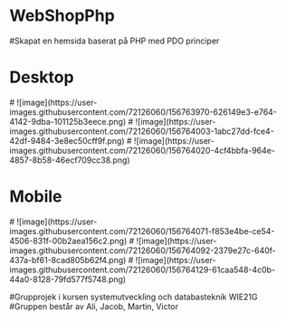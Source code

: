 # WebShopPhp

#Skapat en hemsida baserat på PHP med PDO principer
<br>
<h1>Desktop</h1>
# ![image](https://user-images.githubusercontent.com/72126060/156763970-626149e3-e764-4142-9dba-101125b3eece.png)
# ![image](https://user-images.githubusercontent.com/72126060/156764003-1abc27dd-fce4-42df-9484-3e8ec50cff9f.png)
# ![image](https://user-images.githubusercontent.com/72126060/156764020-4cf4bbfa-964e-4857-8b58-46ecf709cc38.png)
<br>
<h1>Mobile</h1>
# ![image](https://user-images.githubusercontent.com/72126060/156764071-f853e4be-ce54-4506-831f-00b2aea156c2.png)
# ![image](https://user-images.githubusercontent.com/72126060/156764092-2379e27c-640f-437a-bf61-8cad805b62f4.png)
# ![image](https://user-images.githubusercontent.com/72126060/156764129-61caa548-4c0b-44a0-8128-79fd577f5748.png)

#Grupprojek i kursen systemutveckling och databasteknik WIE21G
<br>
#Gruppen består av Ali, Jacob, Martin, Victor
